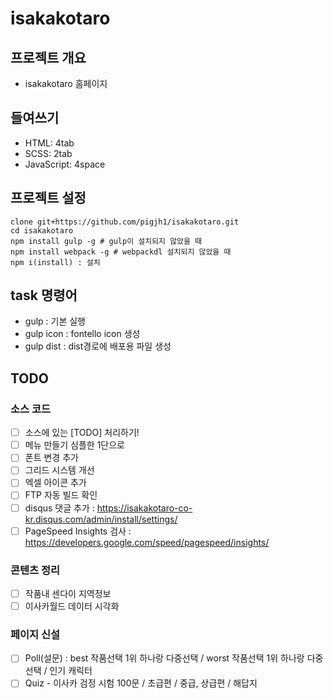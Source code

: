 # isakakotaro
## 프로젝트 개요
- isakakotaro 홈페이지

## 들여쓰기
- HTML: 4tab
- SCSS: 2tab
- JavaScript: 4space

## 프로젝트 설정
```
clone git+https://github.com/pigjh1/isakakotaro.git
cd isakakotaro
npm install gulp -g # gulp이 설치되지 않았을 때
npm install webpack -g # webpackdl 설치되지 않았을 때
npm i(install) : 설치
```

## task 명령어
- gulp : 기본 실행
- gulp icon : fontello icon 생성
- gulp dist : dist경로에 배포용 파일 생성

## TODO
### 소스 코드
- [ ] 소스에 있는 [TODO] 처리하기!
- [ ] 메뉴 만들기 심플한 1단으로
- [ ] 폰트 변경 추가
- [ ] 그리드 시스템 개선
- [ ] 엑셀 아이콘 추가
- [ ] FTP 자동 빌드 확인
- [ ] disqus 댓글 추가 : https://isakakotaro-co-kr.disqus.com/admin/install/settings/
- [ ] PageSpeed Insights 검사 : https://developers.google.com/speed/pagespeed/insights/

### 콘텐츠 정리
- [ ] 작품내 센다이 지역정보
- [ ] 이사카월드 데이터 시각화

### 페이지 신설
- [ ] Poll(설문) : best 작품선택 1위 하나랑 다중선택 / worst 작품선택 1위 하나랑 다중선택 / 인기 캐릭터
- [ ] Quiz - 이사카 검정 시험 100문 / 초급편 / 중급, 상급편 / 해답지